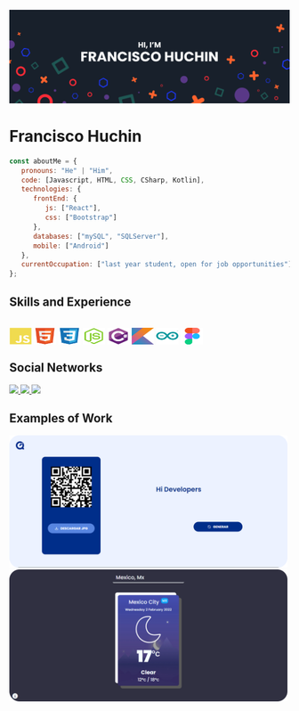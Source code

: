 ![Development](https://github.com/FranciscoHuchinUc/FranciscoHuchinUc/blob/main/Head.jpg)

# Francisco Huchin

```javascript
const aboutMe = {
   pronouns: "He" | "Him",
   code: [Javascript, HTML, CSS, CSharp, Kotlin],
   technologies: {
      frontEnd: {
         js: ["React"],
         css: ["Bootstrap"]
      },
      databases: ["mySQL", "SQLServer"],
      mobile: ["Android"]
   },
   currentOccupation: ["last year student, open for job opportunities"]
};
```

## Skills and Experience
  
<div style="display: inline_block"><br>
  <img align="center" alt="Js"     height="30" width="40" src="https://raw.githubusercontent.com/devicons/devicon/master/icons/javascript/javascript-plain.svg">
  <img align="center" alt="HTML"   height="30" width="40" src="https://raw.githubusercontent.com/devicons/devicon/master/icons/html5/html5-original.svg">
  <img align="center" alt="CSS"    height="30" width="40" src="https://raw.githubusercontent.com/devicons/devicon/master/icons/css3/css3-original.svg">
  <img align="center" alt="NodeJS" height="30" width="40" src="https://raw.githubusercontent.com/devicons/devicon/master/icons/nodejs/nodejs-original.svg">
  <img align="center" alt="Csharp" height="30" width="40" src="https://raw.githubusercontent.com/devicons/devicon/master/icons/csharp/csharp-original.svg">
  <img align="center" alt="Kotlin" height="30" width="40" src="https://raw.githubusercontent.com/devicons/devicon/master/icons/kotlin/kotlin-original.svg">
  <img align="center" alt="Arduino"height="30" width="40" src="https://raw.githubusercontent.com/devicons/devicon/master/icons/arduino/arduino-original.svg">
  <img align="center" alt="Figma"  height="30" width="40" src="https://raw.githubusercontent.com/devicons/devicon/master/icons/figma/figma-original.svg">
</div>
  
## Social Networks
 
<div> 
  <a href="https://twitter.com/Francisco_twtt" target="_blank">
    <img src="https://img.shields.io/badge/Twitter-1DA1F2?style=for-the-badge&logo=twitter&logoColor=white" target="_blank">
  </a>
  <a href="https://instagram.com/francisco_huchin" target="_blank">
    <img src="https://img.shields.io/badge/-Instagram-%23E4405F?style=for-the-badge&logo=instagram&logoColor=white" target="_blank">
  </a>
  <a href = "mailto:huchin.uc.francisco@gmail.com">
    <img src="https://img.shields.io/badge/-Gmail-%23333?style=for-the-badge&logo=gmail&logoColor=white" target="_blank">
  </a>
</div>

## Examples of Work
<div>
   <a href="https://franciscohuchinuc.github.io/QRCodeApp/" target="_blank">
      <img src="https://github.com/FranciscoHuchinUc/FranciscoHuchinUc/blob/main/QRCodeApp.png" alt="QR Code App" width="500" >
   </a>
   <a href="https://franciscohuchinuc.github.io/WeatherApp/" target="_blank">
      <img src="https://github.com/FranciscoHuchinUc/FranciscoHuchinUc/blob/main/WeatherApp.png" alt="Weather App" width="500" >
   <a/>
</div>
